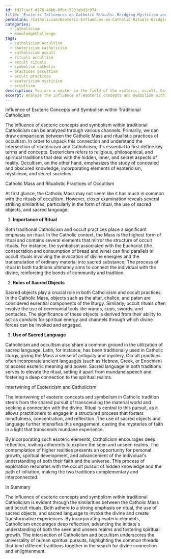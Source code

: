 ```yaml
---
id: fd17cacf-d876-46bb-8fbc-5931abd1c974
title: 'Esoteric Influences on Catholic Rituals: Bridging Mysticism and Occultism'
permalink: /Catholicism/Esoteric-Influences-on-Catholic-Rituals-Bridging-Mysticism-and-Occultism/
categories:
  - Catholicism
  - KnowledgeChallenge
tags:
  - catholicism occultism
  - esotericism catholicism
  - catholicism occult
  - rituals occultism
  - occult rituals
  - symbolism catholic
  - practices occultism
  - occult practices
  - esotericism mysticism
  - occultism
description: You are a master in the field of the esoteric, occult, Catholicism and Education. You are a writer of tests, challenges, books and deep knowledge on Catholicism for initiates and students to gain deep insights and understanding from. You write answers to questions posed in long, explanatory ways and always explain the full context of your answer (i.e., related concepts, formulas, examples, or history), as well as the step-by-step thinking process you take to answer the challenges. Be rigorous and thorough, and summarize the key themes, ideas, and conclusions at the end.
excerpt: Analyze the influence of esoteric concepts and symbolism within traditional Catholicism, specifically examining the comparisons between the Catholic Mass and ritualistic practices of occultism. Consider the importance of ritual, the roles of sacred objects, and the use of sacred language. How do these aspects intertwine in Catholic tradition, encouraging deep reflection and advancing the initiate's understanding of both the seen and unseen realms?
---
```

Influence of Esoteric Concepts and Symbolism within Traditional Catholicism

The influence of esoteric concepts and symbolism within traditional Catholicism can be analyzed through various channels. Primarily, we can draw comparisons between the Catholic Mass and ritualistic practices of occultism. In order to unpack this connection and understand the intersection of esotericism and Catholicism, it's essential to first define key terms and concepts. Esotericism refers to religious, philosophical, and spiritual traditions that deal with the hidden, inner, and secret aspects of reality. Occultism, on the other hand, emphasizes the study of concealed and obscured knowledge, incorporating elements of esotericism, mysticism, and secret societies.

Catholic Mass and Ritualistic Practices of Occultism

At first glance, the Catholic Mass may not seem like it has much in common with the rituals of occultism. However, closer examination reveals several striking similarities, particularly in the form of ritual, the use of sacred objects, and sacred language. 

1. **Importance of Ritual**

Both traditional Catholicism and occult practices place a significant emphasis on ritual. In the Catholic context, the Mass is the highest form of ritual and contains several elements that mirror the structure of occult rituals. For instance, the symbolism associated with the Eucharist (the consecration and consumption of bread and wine) can find parallels in occult rituals involving the invocation of divine energies and the transmutation of ordinary material into sacred substance. The process of ritual in both traditions ultimately aims to connect the individual with the divine, reinforcing the bonds of community and tradition.

2. **Roles of Sacred Objects**

Sacred objects play a crucial role in both Catholicism and occult practices. In the Catholic Mass, objects such as the altar, chalice, and paten are considered essential components of the liturgy. Similarly, occult rituals often involve the use of ceremonial tools like wands, cups, swords, and pentacles. The significance of these objects is derived from their ability to act as conduits for spiritual energy and channels through which divine forces can be invoked and engaged.

3. **Use of Sacred Language**

Catholicism and occultism also share a common ground in the utilization of sacred language. Latin, for instance, has been traditionally used in Catholic liturgy, giving the Mass a sense of antiquity and mystery. Occult practices often incorporate ancient languages (such as Hebrew, Greek, or Enochian) to access esoteric meaning and power. Sacred language in both traditions serves to elevate the ritual, setting it apart from mundane speech and fostering a deep connection to the spiritual realms.

Intertwining of Esotericism and Catholicism

The intertwining of esoteric concepts and symbolism in Catholic tradition stems from the shared pursuit of transcending the material world and seeking a connection with the divine. Ritual is central to this pursuit, as it allows practitioners to engage in a structured process that fosters mindfulness, concentration, and reflection. The use of sacred objects and language further intensifies this engagement, casting the mysteries of faith in a light that transcends mundane experience.

By incorporating such esoteric elements, Catholicism encourages deep reflection, inviting adherents to explore the seen and unseen realms. The contemplation of higher realities presents an opportunity for personal growth, spiritual development, and advancement of the individual's understanding of both their faith and the universe. This process of exploration resonates with the occult pursuit of hidden knowledge and the path of initiation, making the two traditions complementary and interconnected.

In Summary

The influence of esoteric concepts and symbolism within traditional Catholicism is evident through the similarities between the Catholic Mass and occult rituals. Both adhere to a strong emphasis on ritual, the use of sacred objects, and sacred language to invoke the divine and create transformative experiences. By incorporating esoteric elements, Catholicism encourages deep reflection, advancing the initiate's understanding of both the seen and unseen realms and fostering spiritual growth. The intersection of Catholicism and occultism underscores the universality of human spiritual pursuits, highlighting the common threads that bind different traditions together in the search for divine connection and enlightenment.
